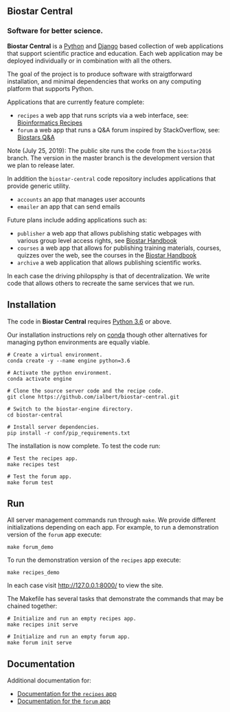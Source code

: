 ## Biostar Central

### Software for better science.

**Biostar Central** is a [Python][python] and [Django][django] based collection of web applications that support scientific practice and education. Each web application may be deployed individually or in combination with all the others.

The goal of the project is to produce software with straigtforward installation, and minimal dependencies that works on any computing platform that supports Python.

Applications that are currently feature complete:

- `recipes` a web app that runs scripts via a web interface, see: [Bioinformatics Recipes][recipes]
- `forum` a web app that runs a Q&A forum inspired by StackOverflow, see: [Biostars Q&A][biostars]

Note (July 25, 2019): The public site runs the code from the `biostar2016` branch. The version in the master branch is the development version that we plan to release later.

In addition the `biostar-central` code repository includes applications that provide generic utility.

- `accounts` an app that manages user accounts
- `emailer` an app that can send emails

Future plans include adding applications such as:

- `publisher` a web app that allows publishing static webpages with various group level access rights, see [Biostar Handbook][handbook]
- `courses` a web app that allows for publishing training materials, courses, quizzes over the web, see the courses in the [Biostar Handbook][handbook]
- `archive` a web application that allows publishing scientific works.

In each case the driving philopsphy is that of decentralization. We write code that allows others to recreate the same services that we run.

[python]: https://www.python.org/
[django]: https://www.djangoproject.com/
[biostars]: https://www.biostars.org
[recipes]: https://www.bioinformatics.recipes
[handbook]: https://www.biostarhandbook.com
[conda]: https://conda.io/docs/


## Installation

The code in **Biostar Central**  requires [Python 3.6][python] or above.

Our installation instructions rely on [conda][conda] though other alternatives for managing python environments are equally viable.


    # Create a virtual environment.
    conda create -y --name engine python=3.6
    
    # Activate the python environment.
    conda activate engine

    # Clone the source server code and the recipe code.
    git clone https://github.com/ialbert/biostar-central.git

    # Switch to the biostar-engine directory.
    cd biostar-central

    # Install server dependencies.
    pip install -r conf/pip_requirements.txt

The installation is now complete. To test the code run:

    # Test the recipes app.
    make recipes test

    # Test the forum app.
    make forum test

## Run

All server management commands run through `make`. We provide different initializations depending on each app. For example, to run a demonstration version of the `forum` app execute:

    make forum_demo

To run the demonstration version of the `recipes` app execute:

    make recipes_demo

In each case visit <http://127.0.0.1:8000/> to view the site.

The Makefile has several tasks that demonstrate the commands that may be chained together:


    # Initialize and run an empty recipes app.
    make recipes init serve

    # Initialize and run an empty forum app.
    make forum init serve

## Documentation

Additional documentation for:

* [Documentation for the `recipes` app](docs/recipes-index.md)
* [Documentation for the `forum` app](docs/forum-index.md)


